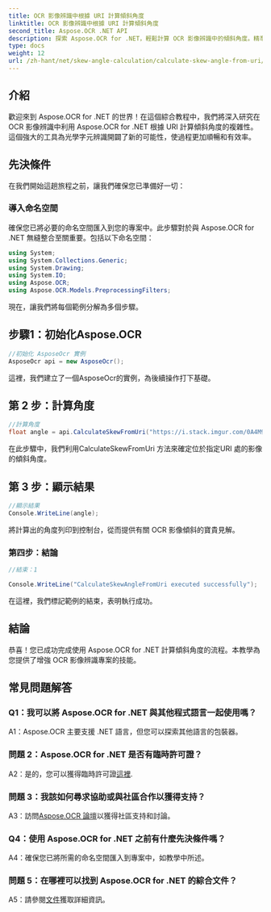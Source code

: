```yaml
---
title: OCR 影像辨識中根據 URI 計算傾斜角度
linktitle: OCR 影像辨識中根據 URI 計算傾斜角度
second_title: Aspose.OCR .NET API
description: 探索 Aspose.OCR for .NET，輕鬆計算 OCR 影像辨識中的傾斜角度。精準有效率地增強您的專案。
type: docs
weight: 12
url: /zh-hant/net/skew-angle-calculation/calculate-skew-angle-from-uri/
---
```

## 介紹

歡迎來到 Aspose.OCR for .NET 的世界！在這個綜合教程中，我們將深入研究在 OCR 影像辨識中利用 Aspose.OCR for .NET 根據 URI 計算傾斜角度的複雜性。這個強大的工具為光學字元辨識開闢了新的可能性，使過程更加順暢和有效率。

## 先決條件

在我們開始這趟旅程之前，讓我們確保您已準備好一切：

### 導入命名空間

確保您已將必要的命名空間匯入到您的專案中。此步驟對於與 Aspose.OCR for .NET 無縫整合至關重要。包括以下命名空間：

```csharp
using System;
using System.Collections.Generic;
using System.Drawing;
using System.IO;
using Aspose.OCR;
using Aspose.OCR.Models.PreprocessingFilters;
```

現在，讓我們將每個範例分解為多個步驟。

## 步驟1：初始化Aspose.OCR

```csharp
//初始化 AsposeOcr 實例
AsposeOcr api = new AsposeOcr();
```

這裡，我們建立了一個AsposeOcr的實例，為後續操作打下基礎。

## 第 2 步：計算角度

```csharp
//計算角度
float angle = api.CalculateSkewFromUri("https://i.stack.imgur.com/0A4M9.png");
```

在此步驟中，我們利用CalculateSkewFromUri 方法來確定位於指定URI 處的影像的傾斜角度。

## 第 3 步：顯示結果

```csharp
//顯示結果
Console.WriteLine(angle);
```

將計算出的角度列印到控制台，從而提供有關 OCR 影像傾斜的寶貴見解。

### 第四步：結論

```csharp
//結束：1

Console.WriteLine("CalculateSkewAngleFromUri executed successfully");
```

在這裡，我們標記範例的結束，表明執行成功。

## 結論

恭喜！您已成功完成使用 Aspose.OCR for .NET 計算傾斜角度的流程。本教學為您提供了增強 OCR 影像辨識專案的技能。

## 常見問題解答

### Q1：我可以將 Aspose.OCR for .NET 與其他程式語言一起使用嗎？

A1：Aspose.OCR 主要支援 .NET 語言，但您可以探索其他語言的包裝器。

### 問題 2：Aspose.OCR for .NET 是否有臨時許可證？

 A2：是的，您可以獲得臨時許可證[這裡](https://purchase.aspose.com/temporary-license/).

### 問題 3：我該如何尋求協助或與社區合作以獲得支持？

 A3：訪問[Aspose.OCR 論壇](https://forum.aspose.com/c/ocr/16)以獲得社區支持和討論。

### Q4：使用 Aspose.OCR for .NET 之前有什麼先決條件嗎？

A4：確保您已將所需的命名空間匯入到專案中，如教學中所述。

### 問題 5：在哪裡可以找到 Aspose.OCR for .NET 的綜合文件？

 A5：請參閱[文件](https://reference.aspose.com/ocr/net/)獲取詳細資訊。